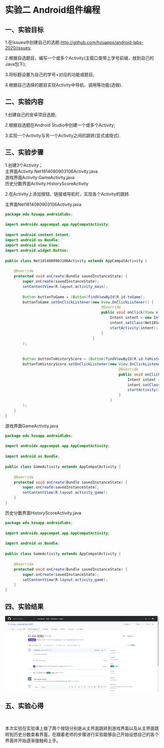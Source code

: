 # 实验二 Android组件编程



## 一、实验目标



1.在Issues中创建自己的选题:http://github.com/hzuapps/android-labs-2020/issues;

2.根据自选题目，编写一个或多个Activity(主窗口类带上学号前缀，放到自己的Java包下);

3.将标题设置为自己的学号+对应的功能或题目;

4.根据自己选择的题目实现Activity中导航、调用等功能(选做).



## 二、实验内容



1.创建自己的安卓项目选题;

2.根据自选题在Android Studio中创建一个或多个Activity;

3.实现一个Activity与另一个Activity之间的跳转(显式或隐式).



## 三、实验步骤



1.创建3个Activity； <br>主界面Activity:Net1814080903106Activity.java<br>游戏界面Activity:GameActivity.java<br>历史分数界面Activity:HistoryScoreActivity<br>

2.在Activity上添加按钮、链接或导航栏，实现各个Activity的跳转.

主界面Net1814080903106Activity.java

```java
package edu.hzuapp.androidlabs;

import androidx.appcompat.app.AppCompatActivity;

import android.content.Intent;
import android.os.Bundle;
import android.view.View;
import android.widget.Button;

public class Net1814080903106Activity extends AppCompatActivity {

    @Override
    protected void onCreate(Bundle savedInstanceState) {
        super.onCreate(savedInstanceState);
        setContentView(R.layout.activity_main);

        Button buttonToGame = (Button)findViewById(R.id.toGame);
        buttonToGame.setOnClickListener(new View.OnClickListener() {
                                            @Override
                                            public void onClick(View v) {
                                                Intent intent = new Intent();
                                                intent.setClass(Net1814080903106Activity.this, GameActivity.class);
                                                startActivity(intent);
                                            }
                                        }
        );


        Button buttonToHistoryScore = (Button)findViewById(R.id.toHistoryScore);
        buttonToHistoryScore.setOnClickListener(new View.OnClickListener() {
                                                    @Override
                                                    public void onClick(View v) {
                                                        Intent intent = new Intent();
                                                        intent.setClass(Net1814080903106Activity.this, HistoryScoreActivity.class);
                                                        startActivity(intent);
                                                    }
                                                }
        );
    }
} 
```

游戏界面GameActivity.java

``` java
package edu.hzuapp.androidlabs;

import androidx.appcompat.app.AppCompatActivity;

import android.os.Bundle;

public class GameActivity extends AppCompatActivity {

    @Override
    protected void onCreate(Bundle savedInstanceState) {
        super.onCreate(savedInstanceState);
        setContentView(R.layout.activity_game);
    }
} 
```

历史分数界面HistoryScoreActivity.java

``` java
package edu.hzuapp.androidlabs;

import androidx.appcompat.app.AppCompatActivity;

import android.os.Bundle;

public class GameActivity extends AppCompatActivity {

    @Override
    protected void onCreate(Bundle savedInstanceState) {
        super.onCreate(savedInstanceState);
        setContentView(R.layout.activity_game);
    }
} 
```



## 四、实验结果



![experiment2](experiment2.png)



## 五、实验心得

​		

​		本次实验在实验课上做了两个按钮分别是从主界面跳转到游戏界面以及从主界面跳转到历史分数查看界面，在跟着老师的步骤进行实验能够自己开始设想自己的各个界面并开始逐渐接触和上手。

